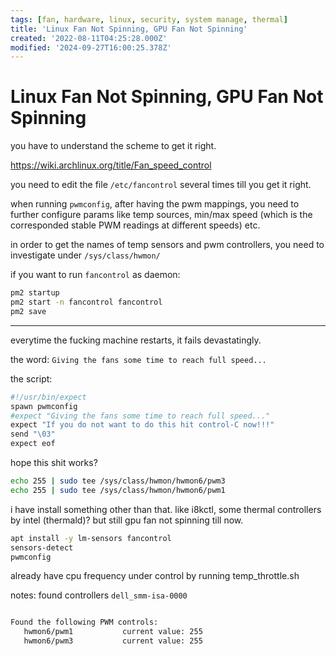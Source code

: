 ```yaml
---
tags: [fan, hardware, linux, security, system manage, thermal]
title: 'Linux Fan Not Spinning, GPU Fan Not Spinning'
created: '2022-08-11T04:25:28.000Z'
modified: '2024-09-27T16:00:25.378Z'
---
```


# Linux Fan Not Spinning, GPU Fan Not Spinning

you have to understand the scheme to get it right.

https://wiki.archlinux.org/title/Fan_speed_control

you need to edit the file `/etc/fancontrol` several times till you get it right.

when running `pwmconfig`, after having the pwm mappings, you need to further configure params like temp sources, min/max speed (which is the corresponded stable PWM readings at different speeds) etc.

in order to get the names of temp sensors and pwm controllers, you need to investigate under `/sys/class/hwmon/`

if you want to run `fancontrol` as daemon:

```bash
pm2 startup
pm2 start -n fancontrol fancontrol
pm2 save
```

---

everytime the fucking machine restarts, it fails devastatingly.

the word: `Giving the fans some time to reach full speed...`

the script:

```bash
#!/usr/bin/expect
spawn pwmconfig
#expect "Giving the fans some time to reach full speed..."
expect "If you do not want to do this hit control-C now!!!"
send "\03"
expect eof
```

hope this shit works?
```bash
echo 255 | sudo tee /sys/class/hwmon/hwmon6/pwm3
echo 255 | sudo tee /sys/class/hwmon/hwmon6/pwm1
```

i have install something other than that. like i8kctl, some thermal controllers by intel (thermald)? but still gpu fan not spinning till now.

```bash
apt install -y lm-sensors fancontrol
sensors-detect
pwmconfig
```
already have cpu frequency under control by running temp_throttle.sh

notes: found controllers `dell_smm-isa-0000`

```bash

Found the following PWM controls:
   hwmon6/pwm1           current value: 255
   hwmon6/pwm3           current value: 255


```
